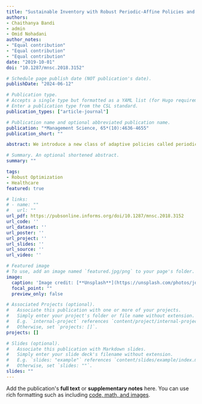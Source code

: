 ```yaml
---
title: "Sustainable Inventory with Robust Periodic-Affine Policies and Application to Medical Supply Chains"
authors:
- Chaithanya Bandi
- admin
- Omid Nohadani
author_notes:
- "Equal contribution"
- "Equal contribution"
- "Equal contribution"
date: "2019-10-01"
doi: "10.1287/mnsc.2018.3152"

# Schedule page publish date (NOT publication's date).
publishDate: "2024-06-12"

# Publication type.
# Accepts a single type but formatted as a YAML list (for Hugo requirements).
# Enter a publication type from the CSL standard.
publication_types: ["article-journal"]

# Publication name and optional abbreviated publication name.
publication: "*Management Science, 65*(10):4636-4655"
publication_short: ""

abstract: We introduce a new class of adaptive policies called periodic-affine policies, which allows a decision maker to optimally manage and control large-scale newsvendor networks in the presence of uncertain demand without distributional assumptions. These policies are data-driven and model many features of the demand such as correlation and remain robust to parameter misspecification. We present a model that can be generalized to multiproduct settings and extended to multiperiod problems. This is accomplished by modeling the uncertain demand via sets. In this way, it offers a natural framework to study competing policies such as base-stock, affine, and approximative approaches with respect to their profit, sensitivity to parameters and assumptions, and computational scalability. We show that the periodic-affine policies are sustainable—that is, time consistent—because they warrant optimality both within subperiods and over the entire planning horizon. This approach is tractable and free of distributional assumptions, and, hence, suited for real-world applications. We provide efficient algorithms to obtain the optimal periodic-affine policies and demonstrate their advantages on the sales data from one of India’s largest pharmacy retailers.

# Summary. An optional shortened abstract.
summary: ""

tags:
- Robust Optimization
- Healthcare
featured: true

# links:
# - name: ""
#   url: ""
url_pdf: https://pubsonline.informs.org/doi/10.1287/mnsc.2018.3152
url_code: ''
url_dataset: ''
url_poster: ''
url_project: ''
url_slides: ''
url_source: ''
url_video: ''

# Featured image
# To use, add an image named `featured.jpg/png` to your page's folder. 
image:
  caption: 'Image credit: [**Unsplash**](https://unsplash.com/photos/jdD8gXaTZsc)'
  focal_point: ""
  preview_only: false

# Associated Projects (optional).
#   Associate this publication with one or more of your projects.
#   Simply enter your project's folder or file name without extension.
#   E.g. `internal-project` references `content/project/internal-project/index.md`.
#   Otherwise, set `projects: []`.
projects: []

# Slides (optional).
#   Associate this publication with Markdown slides.
#   Simply enter your slide deck's filename without extension.
#   E.g. `slides: "example"` references `content/slides/example/index.md`.
#   Otherwise, set `slides: ""`.
slides: ""
---
```



Add the publication's **full text** or **supplementary notes** here. You can use rich formatting such as including [code, math, and images](https://docs.hugoblox.com/content/writing-markdown-latex/).